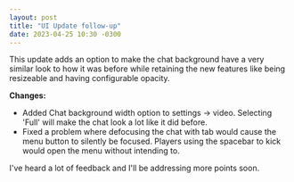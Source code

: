 ```yaml
---
layout: post
title: "UI Update follow-up"
date: 2023-04-25 10:30 -0300
---
```

This update adds an option to make the chat background have a very similar look to how it was before while retaining the new features like being resizeable and having configurable opacity.

**Changes:**
 * Added Chat background width option to settings -> video. Selecting 'Full' will make the chat look a lot like it did before.
 * Fixed a problem where defocusing the chat with tab would cause the menu button to silently be focused. Players using the spacebar to kick would open the menu without intending to.

I've heard a lot of feedback and I'll be addressing more points soon.
